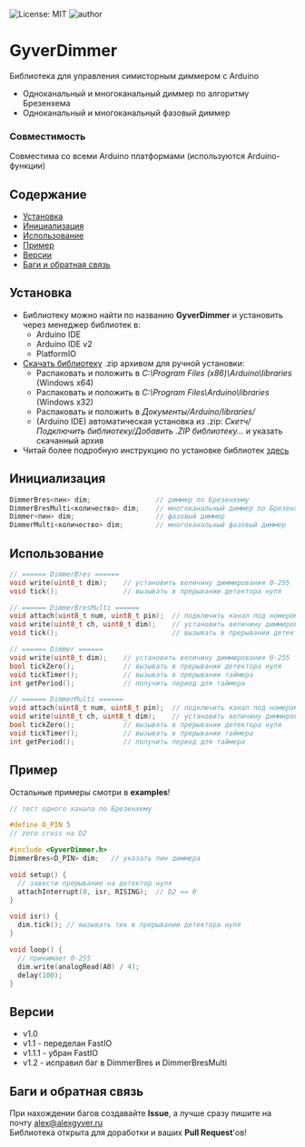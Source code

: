![License: MIT](https://img.shields.io/badge/License-MIT-green.svg)
![author](https://img.shields.io/badge/author-AlexGyver-informational.svg)
# GyverDimmer
Библиотека для управления симисторным диммером с Arduino
- Одноканальный и многоканальный диммер по алгоритму Брезенхема
- Одноканальный и многоканальный фазовый диммер

### Совместимость
Совместима со всеми Arduino платформами (используются Arduino-функции)

## Содержание
- [Установка](#install)
- [Инициализация](#init)
- [Использование](#usage)
- [Пример](#example)
- [Версии](#versions)
- [Баги и обратная связь](#feedback)

<a id="install"></a>
## Установка
- Библиотеку можно найти по названию **GyverDimmer** и установить через менеджер библиотек в:
    - Arduino IDE
    - Arduino IDE v2
    - PlatformIO
- [Скачать библиотеку](https://github.com/GyverLibs/GyverDimmer/archive/refs/heads/main.zip) .zip архивом для ручной установки:
    - Распаковать и положить в *C:\Program Files (x86)\Arduino\libraries* (Windows x64)
    - Распаковать и положить в *C:\Program Files\Arduino\libraries* (Windows x32)
    - Распаковать и положить в *Документы/Arduino/libraries/*
    - (Arduino IDE) автоматическая установка из .zip: *Скетч/Подключить библиотеку/Добавить .ZIP библиотеку…* и указать скачанный архив
- Читай более подробную инструкцию по установке библиотек [здесь](https://alexgyver.ru/arduino-first/#%D0%A3%D1%81%D1%82%D0%B0%D0%BD%D0%BE%D0%B2%D0%BA%D0%B0_%D0%B1%D0%B8%D0%B1%D0%BB%D0%B8%D0%BE%D1%82%D0%B5%D0%BA)

<a id="init"></a>
## Инициализация
```cpp
DimmerBres<пин> dim;                // диммер по Брезенхему
DimmerBresMulti<количество> dim;    // многоканальный диммер по Брезенхему
Dimmer<пин> dim;                    // фазовый диммер
DimmerMulti<количество> dim;        // многоканальный фазовый диммер
```

<a id="usage"></a>
## Использование
```cpp
// ====== DimmerBres ======
void write(uint8_t dim);    // установить величину диммирования 0-255
void tick();                // вызывать в прерывании детектора нуля

// ====== DimmerBresMulti ======
void attach(uint8_t num, uint8_t pin);  // подключить канал под номером num на пин pin
void write(uint8_t ch, uint8_t dim);    // установить величину диммирования 0-255 на канал ch
void tick();                            // вызывать в прерывании детектора нуля

// ====== Dimmer ======
void write(uint8_t dim);    // установить величину диммирования 0-255
bool tickZero();            // вызывать в прерывании детектора нуля
void tickTimer();           // вызывать в прерывании таймера 
int getPeriod();            // получить период для таймера

// ====== DimmerMulti ======
void attach(uint8_t num, uint8_t pin);  // подключить канал под номером num на пин pin
void write(uint8_t ch, uint8_t dim);    // установить величину диммирования 0-255 на канал ch
bool tickZero();            // вызывать в прерывании детектора нуля
void tickTimer();           // вызывать в прерывании таймера 
int getPeriod();            // получить период для таймера
```

<a id="example"></a>
## Пример
Остальные примеры смотри в **examples**!
```cpp
// тест одного канала по Брезенхему

#define D_PIN 5
// zero cross на D2

#include <GyverDimmer.h>
DimmerBres<D_PIN> dim;   // указать пин диммера

void setup() {
  // завести прерывание на детектор нуля
  attachInterrupt(0, isr, RISING);  // D2 == 0
}

void isr() {
  dim.tick(); // вызывать тик в прерывании детектора нуля
}

void loop() {
  // принимает 0-255
  dim.write(analogRead(A0) / 4);
  delay(100);
}
```

<a id="versions"></a>
## Версии
- v1.0
- v1.1 - переделан FastIO
- v1.1.1 - убран FastIO
- v1.2 - исправил баг в DimmerBres и DimmerBresMulti

<a id="feedback"></a>
## Баги и обратная связь
При нахождении багов создавайте **Issue**, а лучше сразу пишите на почту [alex@alexgyver.ru](mailto:alex@alexgyver.ru)  
Библиотека открыта для доработки и ваших **Pull Request**'ов!